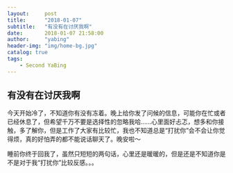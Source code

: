```yaml
---
layout:     post
title:      "2018-01-07"
subtitle:   "有没有在讨厌我啊"
date:       2018-01-07 21:58:00
author:     "yabing"
header-img: "img/home-bg.jpg"
catalog: true
tags:
    - Second YaBing
---
```


## 有没有在讨厌我啊
今天开始冷了，不知道你有没有冻着。晚上给你发了问候的信息，可能你在忙或者已经休息了，但希望千万不要是选择性的忽略我哈……心里面好忐忑，想多和你接触，多了解你，但是工作了大家有比较忙，我也不知道总是“打扰你”会不会让你觉得烦，真的好怕弄的都不能说话聊天了。晚安啦～

睡前你终于回我了，虽然只短短的两句话，心里还是暖暖的，但是还是不知道你是不是对于我“打扰你”比较反感。。。
